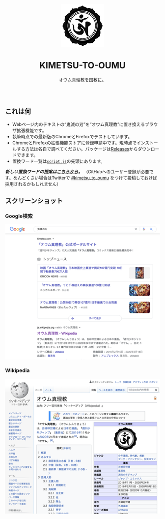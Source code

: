 <div align="center">
  <br><br>
  <img src="icons/Aum_symbol.gif"
       width="140px">
  <h1>KIMETSU-TO-OUMU</h1>
  <p>オウム真理教を国教に。</p>
  <br><br>
</div>

## これは何

- Webページ内のテキストの“鬼滅の刃”を“オウム真理教”に置き換えるブラウザ拡張機能です。
- 執筆時点での最新版のChromeとFirefoxでテストしています。
- ChromeとFirefoxの拡張機能ストアに登録申請中です。現時点でインストールする方法は各自で調べてください。パッケージは[Releases](https://github.com/yuhr/kimetsu-to-oumu/releases)からダウンロードできます。
- 置換ワード一覧は[`script.js`](script.js)の先頭にあります。

***新しい置換ワードの提案は[こちらから](https://github.com/yuhr/kimetsu-to-oumu/issues/new?assignees=yuhr&labels=replacement&template=replacement.md&title=置換ワードの提案)。*** （GitHubへのユーザー登録が必要です。めんどくさい場合はTwitterで [#kimetsu_to_oumu](https://twitter.com/hashtag/kimetsu_to_oumu) をつけて投稿しておけば採用されるかもしれません）

## スクリーンショット

### Google検索

![](screenshot-google.png)

### Wikipedia

![](screenshot-wikipedia.png)
